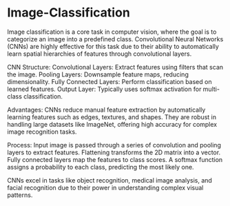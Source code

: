 # Image-Classification
Image classification is a core task in computer vision, where the goal is to categorize an image into a predefined class. Convolutional Neural Networks (CNNs) are highly effective for this task due to their ability to automatically learn spatial hierarchies of features through convolutional layers.

CNN Structure:
Convolutional Layers: Extract features using filters that scan the image.
Pooling Layers: Downsample feature maps, reducing dimensionality.
Fully Connected Layers: Perform classification based on learned features.
Output Layer: Typically uses softmax activation for multi-class classification.

Advantages:
CNNs reduce manual feature extraction by automatically learning features such as edges, textures, and shapes.
They are robust in handling large datasets like ImageNet, offering high accuracy for complex image recognition tasks.

Process:
Input image is passed through a series of convolution and pooling layers to extract features.
Flattening transforms the 2D matrix into a vector.
Fully connected layers map the features to class scores.
A softmax function assigns a probability to each class, predicting the most likely one.

CNNs excel in tasks like object recognition, medical image analysis, and facial recognition due to their power in understanding complex visual patterns.
